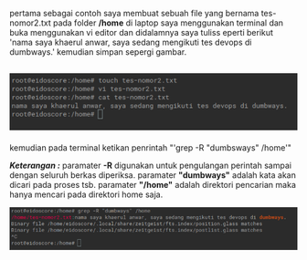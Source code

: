 pertama sebagai contoh saya membuat sebuah file yang bernama tes-nomor2.txt pada folder **/home** di laptop saya menggunakan terminal dan buka menggunakan vi editor dan didalamnya saya tuliss eperti berikut 'nama saya khaerul anwar, saya sedang mengikuti tes devops di dumbways.' kemudian simpan sepergi gambar.

![Image of 01](/folder-images-jawaban-02/01.png)
---
kemudian pada terminal ketikan penrintah "'grep -R "dumbsways" /home'"

_**Keterangan :**_
paramater **-R** digunakan untuk pengulangan perintah sampai dengan seluruh berkas diperiksa.
paramater **"dumbways"** adalah kata akan dicari pada proses tsb.
paramater **"/home"** adalah direktori pencarian maka hanya mencari pada direktori home saja.

![Image of 02](/folder-images-jawaban-02/02.png)